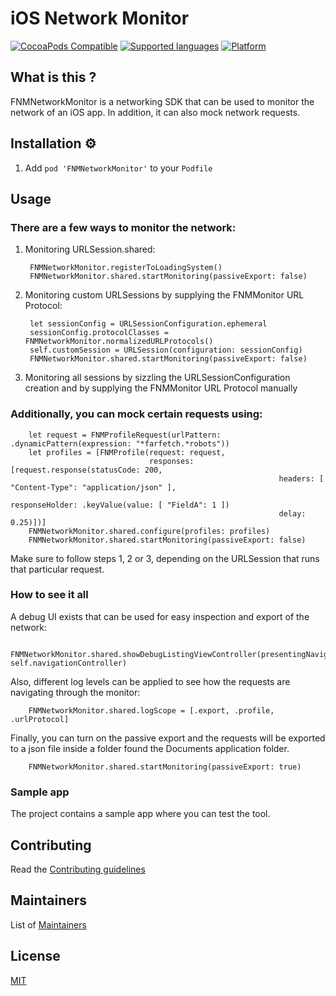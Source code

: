 # iOS Network Monitor

[![CocoaPods Compatible](https://img.shields.io/badge/cocoapods-compatible-green.svg)]() 
[![Supported languages](https://img.shields.io/badge/supported%20languages-swift-green.svg)]() 
[![Platform](https://img.shields.io/badge/platform-ios-green.svg)]()

## What is this ?

FNMNetworkMonitor is a networking SDK that can be used to monitor the network of an iOS app. In addition, it can also mock network requests.

## Installation ⚙️

1. Add `pod 'FNMNetworkMonitor'` to your `Podfile`

## Usage

### There are a few ways to monitor the network:

1. Monitoring URLSession.shared:

        FNMNetworkMonitor.registerToLoadingSystem()
        FNMNetworkMonitor.shared.startMonitoring(passiveExport: false)

2. Monitoring custom URLSessions by supplying the FNMMonitor URL Protocol:

        let sessionConfig = URLSessionConfiguration.ephemeral
        sessionConfig.protocolClasses = FNMNetworkMonitor.normalizedURLProtocols()
        self.customSession = URLSession(configuration: sessionConfig)
        FNMNetworkMonitor.shared.startMonitoring(passiveExport: false)

3. Monitoring all sessions by sizzling the URLSessionConfiguration creation and by supplying the FNMMonitor URL Protocol manually

### Additionally, you can mock certain requests using:

        let request = FNMProfileRequest(urlPattern: .dynamicPattern(expression: "*farfetch.*robots"))
        let profiles = [FNMProfile(request: request,
                                   responses: [request.response(statusCode: 200,
                                   								headers: [ "Content-Type": "application/json" ],
                                                   				responseHolder: .keyValue(value: [ "FieldA": 1 ])
                                                                delay: 0.25)])]
        FNMNetworkMonitor.shared.configure(profiles: profiles)
        FNMNetworkMonitor.shared.startMonitoring(passiveExport: false)


Make sure to follow steps 1, 2 or 3, depending on the URLSession that runs that particular request.

### How to see it all

A debug UI exists that can be used for easy inspection and export of the network:

        FNMNetworkMonitor.shared.showDebugListingViewController(presentingNavigationController: self.navigationController)

Also, different log levels can be applied to see how the requests are navigating through the monitor:

        FNMNetworkMonitor.shared.logScope = [.export, .profile, .urlProtocol]

Finally, you can turn on the passive export and the requests will be exported to a json file inside a folder found the Documents application folder.

        FNMNetworkMonitor.shared.startMonitoring(passiveExport: true)

### Sample app

The project contains a sample app where you can test the tool.

## Contributing

Read the [Contributing guidelines](CONTRIBUTING.md)


## Maintainers

List of [Maintainers](MAINTAINERS.md)


## License

[MIT](LICENSE)
